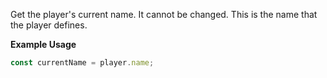 Get the player's current name. It cannot be changed.
This is the name that the player defines.

**Example Usage**

```js
const currentName = player.name;
```
